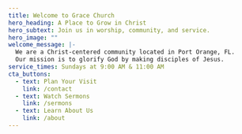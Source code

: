 ```yaml
---
title: Welcome to Grace Church
hero_heading: A Place to Grow in Christ
hero_subtext: Join us in worship, community, and service.
hero_image: ""
welcome_message: |-
  We are a Christ-centered community located in Port Orange, FL. 
  Our mission is to glorify God by making disciples of Jesus.
service_times: Sundays at 9:00 AM & 11:00 AM
cta_buttons:
  - text: Plan Your Visit
    link: /contact
  - text: Watch Sermons
    link: /sermons
  - text: Learn About Us
    link: /about
---
```

